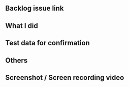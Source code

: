 ## Backlog issue link

<!-- Hãy chắc chắn rằng backlog issue có background và specifications. Ngoài ra, hãy chắc chắn rằng các liên kết cần thiết (file, figma, slack) đã được dán. -->
<!-- [[Mobile] Choose voucher](https://trello.com/c/gaJFiNK5) -->

## What I did

<!-- Please include list any issues that are outside the scope of this PR. -->
<!-- Ghi ra những thứ mình làm -->
<!-- [] Làm gì -->
<!-- [] Làm gì -->

## Test data for confirmation

<!-- Nếu có dữ liệu test, hãy nhập URL hoặc ID dữ liệu -->
<!-- Nếu không có, hãy ghi ra "No test data" -->
<!-- Màn hình nào. VD: Home Screen -->

## Others

<!-- Hãy thêm bất kỳ thông tin bổ sung nào hoặc ý kiến của bạn. -->

## Screenshot / Screen recording video

<!-- Hãy chụp ảnh hoặc ghi lại video màn hình để hiển thị cho reviewer. -->

